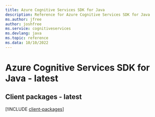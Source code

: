 ```yaml
---
title: Azure Cognitive Services SDK for Java
description: Reference for Azure Cognitive Services SDK for Java
ms.author: jfree
author: joshfree
ms.service: cognitiveservices
ms.devlang: java
ms.topic: reference
ms.data: 10/10/2022
---
```

# Azure Cognitive Services SDK for Java - latest

## Client packages - latest
[!INCLUDE [client-packages](cognitive-services-client-index.md)]